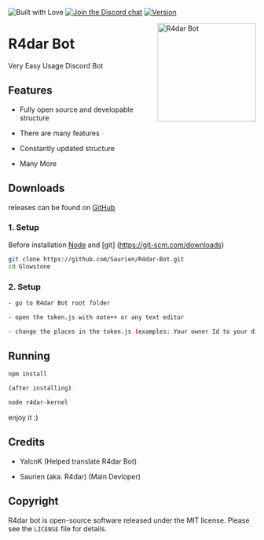 ![Built with Love](https://camo.githubusercontent.com/bef1253aea8dd72392b8da01d7e24ecf190a35bc/687474703a2f2f666f7274686562616467652e636f6d2f696d616765732f6261646765732f6275696c742d776974682d6c6f76652e737667)
[![Join the Discord chat](https://img.shields.io/badge/discord-r4darhub-738adb.svg)](https://discord.gg/mv2RzYW)
[![Version](https://img.shields.io/badge/version-0.1.0%20(Release%205)-blue.svg)](https://github.com/Saurien/New-Bot/releases/tag/0.1.0)


<img align="right" alt="R4dar Bot" width="200" src="./data/logo/logo.png">

# R4dar Bot

Very Easy Usage Discord Bot 

## Features
- Fully open source and developable structure

- There are many features

- Constantly updated structure
  
- Many More

## Downloads
releases can be found on [GitHub](https://github.com/Saurien/New-Bot/releases).

### 1. Setup
Before installation [Node](https://nodejs.org/en/download) and [git] (https://git-scm.com/downloads)

```sh
git clone https://github.com/Saurien/R4dar-Bot.git
cd Glowstone
```

### 2. Setup

```sh
- go to R4dar Bot root folder 

- open the token.js with note++ or any text editor

- change the places in the token.js (examples: Your owner Id to your discord Id)
```

## Running

```sh
npm install

(after installing)

node r4dar-kernel
```

enjoy it :)

## Credits

 * YalcnK (Helped translate R4dar Bot)
 
 * Saurien (aka. R4dar) (Main Devloper)

## Copyright

R4dar bot is open-source software released under the MIT license. Please see
the `LICENSE` file for details.
